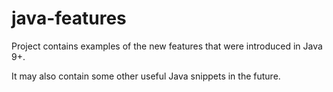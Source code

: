 # java-features

Project contains examples of the new features that were introduced in Java 9+.

It may also contain some other useful Java snippets in the future.